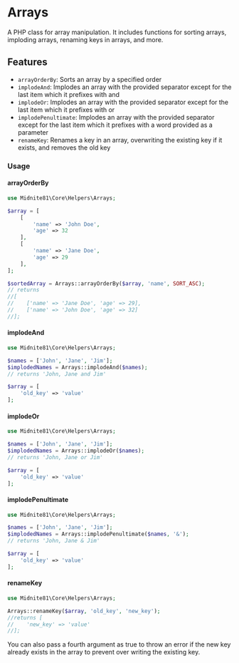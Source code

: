 # Arrays

A PHP class for array manipulation. It includes functions for sorting arrays, imploding arrays, renaming keys in arrays,
and more.

## Features

- `arrayOrderBy`: Sorts an array by a specified order
- `implodeAnd`: Implodes an array with the provided separator except for the last item which it prefixes with and
- `implodeOr`: Implodes an array with the provided separator except for the last item which it prefixes with or
- `implodePenultimate`: Implodes an array with the provided separator except for the last item which it prefixes with a
  word provided as a parameter
- `renameKey`: Renames a key in an array, overwriting the existing key if it exists, and removes the old key

### Usage

#### arrayOrderBy
```php
use Midnite81\Core\Helpers\Arrays;

$array = [
    [
        'name' => 'John Doe',
        'age' => 32
    ],
    [
        'name' => 'Jane Doe',
        'age' => 29
    ],
];

$sortedArray = Arrays::arrayOrderBy($array, 'name', SORT_ASC);
// returns
//[    
//    ['name' => 'Jane Doe', 'age' => 29],
//    ['name' => 'John Doe', 'age' => 32]
//];
```

#### implodeAnd
```php
use Midnite81\Core\Helpers\Arrays;

$names = ['John', 'Jane', 'Jim'];
$implodedNames = Arrays::implodeAnd($names);
// returns 'John, Jane and Jim'

$array = [
    'old_key' => 'value'
];
```

#### implodeOr
```php
use Midnite81\Core\Helpers\Arrays;

$names = ['John', 'Jane', 'Jim'];
$implodedNames = Arrays::implodeOr($names);
// returns 'John, Jane or Jim'

$array = [
    'old_key' => 'value'
];
```

#### implodePenultimate
```php
use Midnite81\Core\Helpers\Arrays;

$names = ['John', 'Jane', 'Jim'];
$implodedNames = Arrays::implodePenultimate($names, '&');
// returns 'John, Jane & Jim'

$array = [
    'old_key' => 'value'
];
```

#### renameKey
```php
use Midnite81\Core\Helpers\Arrays;

Arrays::renameKey($array, 'old_key', 'new_key');
//returns [
//    'new_key' => 'value'
//];

```

You can also pass a fourth argument as true to throw an error if the new key already exists in the array to prevent
over writing the existing key.
